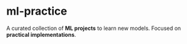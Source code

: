 # ml-practice

A curated collection of **ML projects** to learn new models. 
Focused on **practical implementations**.
